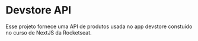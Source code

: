 # Devstore API

Esse projeto fornece uma API de produtos usada no app devstore constuído no curso de NextJS da Rocketseat.
